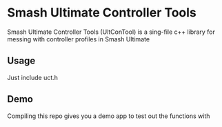 # Smash Ultimate Controller Tools
 Smash Ultimate Controller Tools (UltConTool) is a sing-file c++ library for messing with controller profiles in Smash Ultimate

## Usage
 Just include uct.h
 
## Demo
 Compiling this repo gives you a demo app to test out the functions with
